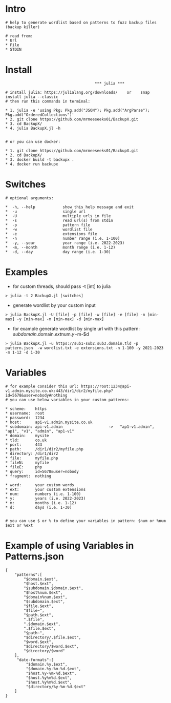 
# Intro
~~~~~~~~~~~~~~~~~~~~~~~~~~~~~~~~~~~~~~~~~~~~~~~~~~~~~~~~~~~~~~~~~~~~~~~~~~
# help to generate wordlist based on patterns to fuzz backup files (backup killer)

# read from:
* Url
* File
* STDIN
~~~~~~~~~~~~~~~~~~~~~~~~~~~~~~~~~~~~~~~~~~~~~~~~~~~~~~~~~~~~~~~~~~~~~~~~~~

# Install
~~~~~~~~~~~~~~~~~~~~~~~~~~~~~~~~~~~~~~~~~~~~~~~~~~~~~~~~~~~~~~~~~~~~~~~~~
                                       *** julia ***

# install julia: https://julialang.org/downloads/    or    snap install julia --classic
# then run this commands in terminal:

* 1. julia -e 'using Pkg; Pkg.add("JSON"); Pkg.add("ArgParse"); Pkg.add("OrderedCollections")'
* 2. git clone https://github.com/mrmeeseeks01/BackupX.git
* 3. cd BackupX/
* 4. julia BackupX.jl -h


# or you can use docker:

* 1. git clone https://github.com/mrmeeseeks01/BackupX.git
* 2. cd BackupX/
* 3. docker build -t backupx .
* 4. docker run backupx
~~~~~~~~~~~~~~~~~~~~~~~~~~~~~~~~~~~~~~~~~~~~~~~~~~~~~~~~~~~~~~~~~~~~~~~~~~

# Switches
~~~~~~~~~~~~~~~~~~~~~~~~~~~~~~~~~~~~~~~~~~~~~~~~~~~~~~~~~~~~~~~~~~~~~~~~~~
# optional arguments:

*  -h, --help            show this help message and exit
*  -u                    single url
*  -U                    multiple urls in file
*  -s                    read url(s) from stdin
*  -p                    pattern file
*  -w                    wordlist file
*  -e                    extensions file
*  -n                    number range (i.e. 1-100)
*  -y, --year            year range (i.e. 2022-2023)
*  -m, --month           month range (i.e. 1-12)
*  -d, --day             day range (i.e. 1-30)
~~~~~~~~~~~~~~~~~~~~~~~~~~~~~~~~~~~~~~~~~~~~~~~~~~~~~~~~~~~~~~~~~~~~~~~~~~

# Examples
* for custom threads, should pass -t [int] to julia
~~~
> julia -t 2 BackupX.jl [switches]
~~~
* generate wordlist by your custom input
~~~
> julia BackupX.jl -U [file] -p [file] -w [file] -e [file] -n [min-max] -y [min-max] -m [min-max] -d [min-max]
~~~
* for example generate wordlist by single url with this pattern: $subdomain.$domain.$ext$num.$y-$m-$d
~~~
> julia BackupX.jl -u https://sub1-sub2.sub3.domain.tld -p pattern.json  -w wordlist.txt -e extensions.txt -n 1-100 -y 2021-2023 -m 1-12 -d 1-30
~~~

# Variables
~~~~~~~~~~~~~~~~~~~~~~~~~~~~~~~~~~~~~~~~~~~~~~~~~~~~~~~~~~~~~~~~~~~~~~~~~~
# for example consider this url: https://root:1234@api-v1.admin.mysite.co.uk:443/dir1/dir2/myfile.php?id=5678&user=nobody#nothing
# you can use below variables in your custom patterns:

* scheme:    https
* username:  root
* password:  1234
* host:      api-v1.admin.mysite.co.uk
* subdomain: api-v1.admin                    ->   "ap1-v1.admin", "ap1", "v1", "admin", "ap1-v1"
* domain:    mysite
* tld:       co.uk
* port:      443
* path:      /dir1/dir2/myfile.php
* directory: /dir1/dir2
* file:      myfile.php
* fileN:     myfile
* fileE:     php
* query:     id=5678&user=nobody
* fragment:  nothing

* word:      your custom words
* ext:       your custom extensions
* num:       numbers (i.e. 1-100)
* y:         years (i.e. 2022-2023)
* m:         months (i.e. 1-12)
* d:         days (i.e. 1-30)


# you can use $ or % to define your variables in pattern: $num or %num     $ext or %ext
~~~~~~~~~~~~~~~~~~~~~~~~~~~~~~~~~~~~~~~~~~~~~~~~~~~~~~~~~~~~~~~~~~~~~~~~~~

# Example of using Variables in Patterns.json
~~~
{
    "patterns":[
        "$domain.$ext",
        "$host.$ext",
        "$subdomain.$domain.$ext",
        "$host%num.$ext",
        "$domain%num.$ext",
        "$subdomain.$ext",
        "$file.$ext",
        "$file~",
        "$path.$ext",
        ".$file",
        ".$domain.$ext",
        ".$file.$ext",
        "$path~",
        "$directory/.$file.$ext",
        "$word.$ext",
        "$directory/$word.$ext",
        "$directory/$word"
    ],
     "date-formats":[
         "$domain.%y.$ext",
         "$domain.%y-%m-%d.$ext",
         "$host.%y-%m-%d.$ext",
         "$host.%y%m%d.$ext",
         "$host.%y%m%d.$ext",
         "$directory/%y-%m-%d.$ext"
    ]
}
~~~